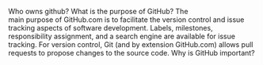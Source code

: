 Who owns github?
What is the purpose of GitHub? The main purpose of GitHub.com is to facilitate the version control and issue tracking aspects of software development. Labels, milestones, responsibility assignment, and a search engine are available for issue tracking. For version control, Git (and by extension GitHub.com) allows pull requests to propose changes to the source code.
Why is GitHub important?